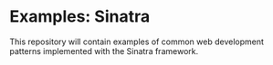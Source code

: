# Examples: Sinatra

This repository will contain examples of common web development patterns
implemented with the Sinatra framework.
